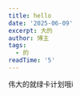 ```yaml
---
title: hello
date: '2025-06-09'
excerpt: 大的
author: 博主
tags:
  - 的
readTime: '5'
---
```

伟大的就绿卡计划哦i
